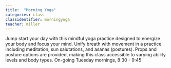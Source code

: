 ```yaml
---
title:  "Morning Yoga"
categories: class
classidentifier: morningyoga
teacher: miller
---
```

Jump start your day with this mindful yoga practice designed to energize your body and focus your mind.  Unify breath with movement in a practice including meditation, sun salutations, and asanas (postures).  Props and posture options are provided, making this class accessible to varying ability levels and body types.
On-going Tuesday mornings, 8:30 - 9:45
